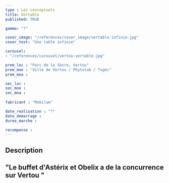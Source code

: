 ```yaml
---
type : Les conceptuels
title: Vertable
published: TRUE

gamme: "?" 

cover_image: "/references/cover_image/vertable-infinie.jpg"
cover_text: "Une table infinie"

carousel: 
- "/references/carousel/vertou-vertable.jpg"

prem_loc : "Parc de la Sèvre, Vertou"
prem_moe : "Ville de Vertou / Phytolab / Tugec"
prem_moa : 

sec_loc :
sec_moe :
sec_moa :
 
fabricant : "Mobilum"

date_realisation : "?"
date_demarrage :
duree_marche :

recompense :
---
```


## Description
 "Le buffet d'Astérix et Obelix a de la concurrence sur Vertou "
---